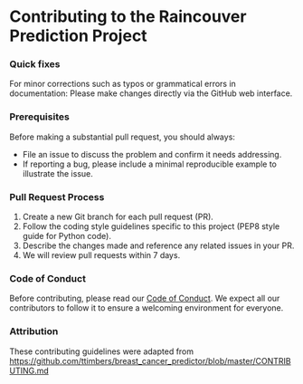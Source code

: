 # Contributing to the Raincouver Prediction Project

### Quick fixes
For minor corrections such as typos or grammatical errors in documentation:
Please make changes directly via the GitHub web interface.

### Prerequisites
Before making a substantial pull request, you should always:
 - File an issue to discuss the problem and confirm it needs addressing.
 - If reporting a bug, please include a minimal reproducible example to illustrate the issue.

### Pull Request Process
1. Create a new Git branch for each pull request (PR).
2. Follow the coding style guidelines specific to this project (PEP8 style guide for Python code).
3. Describe the changes made and reference any related issues in your PR.
4. We will review pull requests within 7 days.

### Code of Conduct
Before contributing, please read our [Code of Conduct](https://github.com/UBC-MDS/RaincouverPrediction/blob/main/code_of_conduct.md). We expect all our contributors to follow it to ensure a welcoming environment for everyone.

### Attribution
These contributing guidelines were adapted from https://github.com/ttimbers/breast_cancer_predictor/blob/master/CONTRIBUTING.md 
